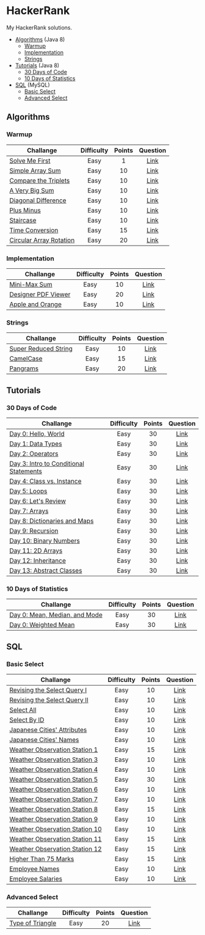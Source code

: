 # HackerRank
My HackerRank solutions.

* [Algorithms](#algorithms) (Java 8)
  - [Warmup](#warmup)
  - [Implementation](#implementation)
  - [Strings](#strings)
* [Tutorials](#tutorials) (Java 8)
  - [30 Days of Code](#30-days-of-code)
  - [10 Days of Statistics](#10-days-of-statistics)
* [SQL](#sql) (MySQL)
  - [Basic Select](#basic-select)
  - [Advanced Select](#advanced-select)

## Algorithms
### Warmup
| Challange | Difficulty | Points | Question |
| --------- |:----------:|:------:|:--------:|
| [Solve Me First](/Algorithms/Warmup/Solve%20Me%20First/Solution.java) | Easy | 1 | [Link](https://www.hackerrank.com/challenges/solve-me-first) |
| [Simple Array Sum](/Algorithms/Warmup/Simple%20Array%20Sum/Solution.java) | Easy | 10 | [Link](https://www.hackerrank.com/challenges/simple-array-sum) |
| [Compare the Triplets](/Algorithms/Warmup/Compare%20the%20Triplets/Solution.java) | Easy | 10 | [Link](https://www.hackerrank.com/challenges/compare-the-triplets) |
| [A Very Big Sum](/Algorithms/Warmup/A%20Very%20Big%20Sum/Solution.java) | Easy | 10 | [Link](https://www.hackerrank.com/challenges/a-very-big-sum) |
| [Diagonal Difference](/Algorithms/Warmup/Diagonal%20Difference/Solution.java) | Easy | 10 | [Link](https://www.hackerrank.com/challenges/diagonal-difference) |
| [Plus Minus](/Algorithms/Warmup/Plus%20Minus/Solution.java) | Easy | 10 | [Link](https://www.hackerrank.com/challenges/plus-minus) |
| [Staircase](/Algorithms/Warmup/Staircase/Solution.java) | Easy | 10 | [Link](https://www.hackerrank.com/challenges/staircase) |
| [Time Conversion](/Algorithms/Warmup/Time%20Conversion/Solution.java) | Easy | 15 | [Link](https://www.hackerrank.com/challenges/time-conversion) |
| [Circular Array Rotation](/Algorithms/Warmup/Circular%20Array%20Rotation/Solution.java) | Easy | 20 | [Link](https://www.hackerrank.com/challenges/circular-array-rotation) |

### Implementation
| Challange | Difficulty | Points | Question |
| --------- |:----------:|:------:|:--------:|
| [Mini-Max Sum](/Algorithms/Implementation/Mini-Max%20Sum/Solution.java) | Easy | 10 | [Link](https://www.hackerrank.com/challenges/mini-max-sum) |
| [Designer PDF Viewer](/Algorithms/Implementation/Designer%20PDF%20Viewer/Solution.java) | Easy | 20 | [Link](https://www.hackerrank.com/challenges/designer-pdf-viewer) |
| [Apple and Orange](/Algorithms/Implementation/Apple%20and%20Orange/Solution.java) | Easy | 10 | [Link](https://www.hackerrank.com/challenges/apple-and-orange) |

### Strings
| Challange | Difficulty | Points | Question |
| --------- |:----------:|:------:|:--------:|
| [Super Reduced String](/Algorithms/Strings/Super%20Reduced%20String/Solution.java) | Easy | 10 | [Link](https://www.hackerrank.com/challenges/reduced-string) |
| [CamelCase](/Algorithms/Strings/CamelCase/Solution.java) | Easy | 15 | [Link](https://www.hackerrank.com/challenges/camelcase) |
| [Pangrams](/Algorithms/Strings/Pangrams/Solution.java) | Easy | 20 | [Link](https://www.hackerrank.com/challenges/pangrams) |

## Tutorials
### 30 Days of Code
| Challange | Difficulty | Points | Question |
| --------- |:----------:|:------:|:--------:|
| [Day 0: Hello, World](/Tutorials/30%20Days%20of%20Code/Day%200%20Hello%2C%20World/Solution.java) | Easy | 30 | [Link](https://www.hackerrank.com/challenges/30-hello-world) |
| [Day 1: Data Types](/Tutorials/30%20Days%20of%20Code/Day%201%20Data%20Types/Solution.java) | Easy | 30 | [Link](https://www.hackerrank.com/challenges/30-data-types) |
| [Day 2: Operators](/Tutorials/30%20Days%20of%20Code/Day%202%20Operators/Solution.java) | Easy | 30 | [Link](https://www.hackerrank.com/challenges/30-operators) |
| [Day 3: Intro to Conditional Statements](/Tutorials/30%20Days%20of%20Code/Day%203%20Intro%20to%20Conditional%20Statements/Solution.java) | Easy | 30 | [Link](https://www.hackerrank.com/challenges/30-conditional-statements) |
| [Day 4: Class vs. Instance](/Tutorials/30%20Days%20of%20Code/Day%204%20Class%20vs.%20Instance/Solution.java) | Easy | 30 | [Link](https://www.hackerrank.com/challenges/30-class-vs-instance) |
| [Day 5: Loops](/Tutorials/30%20Days%20of%20Code/Day%205%20Loops/Solution.java) | Easy | 30 | [Link](https://www.hackerrank.com/challenges/30-loops) |
| [Day 6: Let's Review](/Tutorials/30%20Days%20of%20Code/Day%206%20Let's%20Review/Solution.java) | Easy | 30 | [Link](https://www.hackerrank.com/challenges/30-review-loop) |
| [Day 7: Arrays](/Tutorials/30%20Days%20of%20Code/Day%207%20Arrays/Solution.java) | Easy | 30 | [Link](https://www.hackerrank.com/challenges/30-arrays) |
| [Day 8: Dictionaries and Maps](/Tutorials/30%20Days%20of%20Code/Day%208%20Dictionaries%20and%20Maps/Solution.java) | Easy | 30 | [Link](https://www.hackerrank.com/challenges/30-dictionaries-and-maps) |
| [Day 9: Recursion](/Tutorials/30%20Days%20of%20Code/Day%209%20Recursion/Solution.java) | Easy | 30 | [Link](https://www.hackerrank.com/challenges/30-recursion) |
| [Day 10: Binary Numbers](/Tutorials/30%20Days%20of%20Code/Day%2010%20Binary%20Numbers/Solution.java) | Easy | 30 | [Link](https://www.hackerrank.com/challenges/30-binary-numbers) |
| [Day 11: 2D Arrays](/Tutorials/30%20Days%20of%20Code/Day%2011%202D%20Arrays/Solution.java) | Easy | 30 | [Link](https://www.hackerrank.com/challenges/30-2d-arrays) |
| [Day 12: Inheritance](/Tutorials/30%20Days%20of%20Code/Day%2012%20Inheritance/Solution.java) | Easy | 30 | [Link](https://www.hackerrank.com/challenges/30-inheritance) |
| [Day 13: Abstract Classes](/Tutorials/30%20Days%20of%20Code/Day%2013%20Abstract%20Classes/Solution.java) | Easy | 30 | [Link](https://www.hackerrank.com/challenges/30-abstract-classes) |


### 10 Days of Statistics
| Challange | Difficulty | Points | Question |
| --------- |:----------:|:------:|:--------:|
| [Day 0: Mean, Median, and Mode](/Tutorials/10%20Days%20of%20Statistics/Day%200%20Mean%2C%20Median%2C%20and%20Mode/Solution.java) | Easy | 30 | [Link](https://www.hackerrank.com/challenges/s10-basic-statistics) |
| [Day 0: Weighted Mean](/Tutorials/10%20Days%20of%20Statistics/Day%200%20Weighted%20Mean/Solution.java) | Easy | 30 | [Link](https://www.hackerrank.com/challenges/s10-weighted-mean) |

## SQL
### Basic Select
| Challange | Difficulty | Points | Question |
| --------- |:----------:|:------:|:--------:|
| [Revising the Select Query I](/SQL/Basic%20Select/Revising%20the%20Select%20Query%20I/Solution.sql) | Easy | 10 | [Link](https://www.hackerrank.com/challenges/revising-the-select-query) |
| [Revising the Select Query II](/SQL/Basic%20Select/Revising%20the%20Select%20Query%20II/Solution.sql) | Easy | 10 | [Link](https://www.hackerrank.com/challenges/revising-the-select-query-2) |
| [Select All](/SQL/Basic%20Select/Select%20All/Solution.sql) | Easy | 10 | [Link](https://www.hackerrank.com/challenges/select-all-sql) |
| [Select By ID](/SQL/Basic%20Select/Select%20By%20ID/Solution.sql) | Easy | 10 | [Link](https://www.hackerrank.com/challenges/select-by-id) |
| [Japanese Cities' Attributes](/SQL/Basic%20Select/Japanese%20Cities'%20Attributes/Solution.sql) | Easy | 10 | [Link](https://www.hackerrank.com/challenges/japanese-cities-attributes) |
| [Japanese Cities' Names](/SQL/Basic%20Select/Japanese%20Cities'%20Names/Solution.sql) | Easy | 10 | [Link](https://www.hackerrank.com/challenges/japanese-cities-name) |
| [Weather Observation Station 1](/SQL/Basic%20Select/Weather%20Observation%20Station%201/Solution.sql) | Easy | 15 | [Link](https://www.hackerrank.com/challenges/weather-observation-station-1) |
| [Weather Observation Station 3](https://github.com/ebolat/HackerRank/blob/master/SQL/Basic%20Select/Weather%20Observation%20Station%203/Solution.sql) | Easy | 10 | [Link](https://www.hackerrank.com/challenges/weather-observation-station-3) |
| [Weather Observation Station 4](https://github.com/ebolat/HackerRank/blob/master/SQL/Basic%20Select/Weather%20Observation%20Station%204/Solution.sql) | Easy | 10 | [Link](https://www.hackerrank.com/challenges/weather-observation-station-4) |
| [Weather Observation Station 5](https://github.com/ebolat/HackerRank/blob/master/SQL/Basic%20Select/Weather%20Observation%20Station%205/Solution.sql) | Easy | 30 | [Link](https://www.hackerrank.com/challenges/weather-observation-station-5) |
| [Weather Observation Station 6](https://github.com/ebolat/HackerRank/blob/master/SQL/Basic%20Select/Weather%20Observation%20Station%206/Solution.sql) | Easy | 10 | [Link](https://www.hackerrank.com/challenges/weather-observation-station-6) |
| [Weather Observation Station 7](https://github.com/ebolat/HackerRank/blob/master/SQL/Basic%20Select/Weather%20Observation%20Station%207/Solution.sql) | Easy | 10 | [Link](https://www.hackerrank.com/challenges/weather-observation-station-7) |
| [Weather Observation Station 8](https://github.com/ebolat/HackerRank/blob/master/SQL/Basic%20Select/Weather%20Observation%20Station%208/Solution.sql) | Easy | 15 | [Link](https://www.hackerrank.com/challenges/weather-observation-station-8) |
| [Weather Observation Station 9](https://github.com/ebolat/HackerRank/blob/master/SQL/Basic%20Select/Weather%20Observation%20Station%209/Solution.sql) | Easy | 10 | [Link](https://www.hackerrank.com/challenges/weather-observation-station-9) |
| [Weather Observation Station 10](https://github.com/ebolat/HackerRank/blob/master/SQL/Basic%20Select/Weather%20Observation%20Station%2010/Solution.sql) | Easy | 10 | [Link](https://www.hackerrank.com/challenges/weather-observation-station-10) |
| [Weather Observation Station 11](https://github.com/ebolat/HackerRank/blob/master/SQL/Basic%20Select/Weather%20Observation%20Station%2011/Solution.sql) | Easy | 15 | [Link](https://www.hackerrank.com/challenges/weather-observation-station-11) |
| [Weather Observation Station 12](https://github.com/ebolat/HackerRank/blob/master/SQL/Basic%20Select/Weather%20Observation%20Station%2012/Solution.sql) | Easy | 15 | [Link](https://www.hackerrank.com/challenges/weather-observation-station-12) |
| [Higher Than 75 Marks](/SQL/Basic%20Select/Higher%20Than%2075%20Marks/Solution.sql) | Easy | 15 | [Link](https://www.hackerrank.com/challenges/more-than-75-marks) |
| [Employee Names](/SQL/Basic%20Select/Employee%20Names/Solution.sql) | Easy | 10 | [Link](https://www.hackerrank.com/challenges/name-of-employees) |
| [Employee Salaries](/SQL/Basic%20Select/Employee%20Salaries/Solution.sql) | Easy | 10 | [Link](https://www.hackerrank.com/challenges/salary-of-employees) |

### Advanced Select
| Challange | Difficulty | Points | Question |
| --------- |:----------:|:------:|:--------:|
| [Type of Triangle](/SQL/Advanced%20Select/Type%20of%20Triangle/Solution.sql) | Easy | 20 | [Link](https://www.hackerrank.com/challenges/what-type-of-triangle) |


